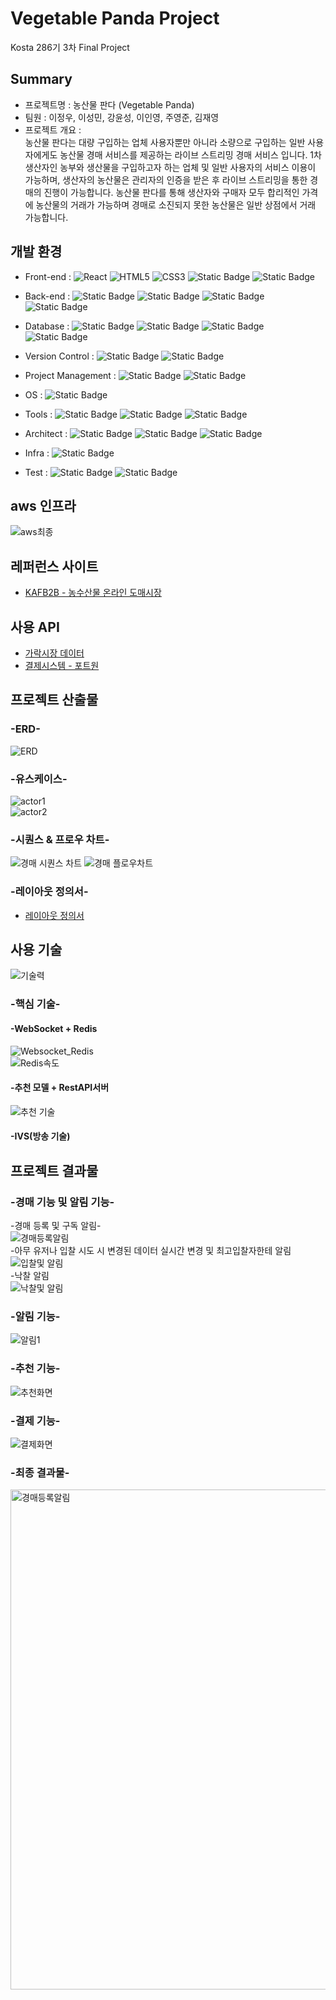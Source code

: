 # Vegetable Panda Project
Kosta 286기 3차 Final Project  

## Summary
- 프로젝트명 : 농산물 판다 (Vegetable Panda)  
- 팀원 : 이정우, 이성민, 강윤성, 이인영, 주영준, 김재영  
- 프로젝트 개요 :  
농산물 판다는 대량 구입하는 업체 사용자뿐만 아니라 소량으로 구입하는 일반 사용자에게도 농산물 경매 서비스를 제공하는 라이브 스트리밍 경매 서비스 입니다. 1차 생산자인 농부와 생산물을 구입하고자 하는 업체 및 일반 사용자의 서비스 이용이 가능하며, 생산자의 농산물은 관리자의 인증을 받은 후 라이브 스트리밍을 통한 경매의 진행이 가능합니다. 농산물 판다를 통해 생산자와 구매자 모두 합리적인 가격에 농산물의 거래가 가능하며 경매로 소진되지 못한 농산물은 일반 상점에서 거래 가능합니다.


## 개발 환경  
- Front-end :
![React](https://img.shields.io/badge/react-black?style=for-the-badge&logo=react&logoColor=%2361DAFB)
![HTML5](https://img.shields.io/badge/html5-%23E34F26?style=for-the-badge&logo=html5&logoColor=white)
![CSS3](https://img.shields.io/badge/css3-%231572B6?style=for-the-badge&logo=css3)
![Static Badge](https://img.shields.io/badge/IVS-%23ec7211?style=for-the-badge&logoColor=white)
![Static Badge](https://img.shields.io/badge/javascript-black?style=for-the-badge&logo=javascript&logoColor=%23F7DF1E)

- Back-end :
![Static Badge](https://img.shields.io/badge/springboot-6DB33F?style=for-the-badge&logo=springboot&color=white)
![Static Badge](https://img.shields.io/badge/java-%23e14a3a?style=for-the-badge)
![Static Badge](https://img.shields.io/badge/flask-%23000000?style=for-the-badge&logo=flask&logoColor=white)
![Static Badge](https://img.shields.io/badge/python-%233776AB?style=for-the-badge&logo=python&logoColor=white)

- Database :
![Static Badge](https://img.shields.io/badge/mysql-%234479A1?style=for-the-badge&logo=mysql&logoColor=white)
![Static Badge](https://img.shields.io/badge/s3-%23569A31?style=for-the-badge&logo=amazons3&logoColor=white)
![Static Badge](https://img.shields.io/badge/rds-%23527FFF?style=for-the-badge&logo=amazonrds&logoColor=white)
![Static Badge](https://img.shields.io/badge/redis-%23d82a20?style=for-the-badge)

- Version Control :
![Static Badge](https://img.shields.io/badge/git-%23F05032?style=for-the-badge&logo=git&logoColor=white)
![Static Badge](https://img.shields.io/badge/github-%23181717?style=for-the-badge&logo=github)

- Project Management :
![Static Badge](https://img.shields.io/badge/jira-%230052CC?style=for-the-badge&logo=jira)
![Static Badge](https://img.shields.io/badge/notion-%23000000?style=for-the-badge&logo=notion)

- OS :
![Static Badge](https://img.shields.io/badge/window11-blue?style=for-the-badge)

- Tools :
![Static Badge](https://img.shields.io/badge/intellij-%23000000?style=for-the-badge&logo=intellijidea)
![Static Badge](https://img.shields.io/badge/VSCode-%232F80ED?style=for-the-badge)
![Static Badge](https://img.shields.io/badge/spyder-%238C0000?style=for-the-badge&logo=spyderide)

- Architect :
![Static Badge](https://img.shields.io/badge/ERDCLOUD-black?style=for-the-badge&logo=icloud&logoColor=white)
![Static Badge](https://img.shields.io/badge/DrawIO-%23F08705?style=for-the-badge&logo=diagramsdotnet&logoColor=white)
![Static Badge](https://img.shields.io/badge/figma-%23F24E1E?style=for-the-badge&logo=figma&logoColor=white)

- Infra :
![Static Badge](https://img.shields.io/badge/AWS-%23232F3E?style=for-the-badge&logo=amazonwebservices&logoColor=white)

- Test :
![Static Badge](https://img.shields.io/badge/postman-%23FF6C37?style=for-the-badge&logo=postman&logoColor=white)
![Static Badge](https://img.shields.io/badge/junit5-%2325A162?style=for-the-badge&logo=junit5&logoColor=white)

## aws 인프라
![aws최종](https://github.com/user-attachments/assets/74297328-f392-404e-9cce-0514579263c3)


## 레퍼런스 사이트  
- [KAFB2B - 농수산물 온라인 도매시장](https://kafb2b.or.kr/client/mn/main/main.do)

## 사용 API  
- [가락시장 데이터](https://data.seoul.go.kr/dataList/OA-2662/S/1/datasetView.do)
- [결제시스템 - 포트원](https://portone.io/)

## 프로젝트 산출물
### -ERD-  
![ERD](https://github.com/user-attachments/assets/5fbab0ff-a8ad-4655-b5a2-a282f4eb2309) 

### -유스케이스-  
![actor1](https://github.com/user-attachments/assets/60c5da99-bb22-4296-a23a-6fe5941bc852)  
![actor2](https://github.com/user-attachments/assets/02b8d4e6-9a48-494a-a5fd-475624278f49)  

### -시퀀스 & 프로우 차트-  
![경매 시퀀스 차트](https://github.com/user-attachments/assets/57d0f671-caa0-4a59-b4fe-d1ebb8580115)
![경매 플로우차트](https://github.com/user-attachments/assets/1a7b5c26-9006-43b9-8091-bb8bec688f48)

### -레이아웃 정의서-
- [레이아웃 정의서](https://www.figma.com/design/VS3O9n5gdeCGlE01srZnjg/finalProject_%ED%94%BC%EA%B7%B8%EB%A7%88?node-id=0-1&t=Ne12ajC3fU63yYDc-1)

## 사용 기술  
![기술력](https://github.com/user-attachments/assets/8ef9b9a3-4a9b-4edc-87e6-f6f58c0499a8)  

### -핵심 기술-  
#### -WebSocket + Redis
![Websocket_Redis](https://github.com/user-attachments/assets/e9f0e4c9-ffc7-4c5d-bb6c-e1c56312c6c2)  
![Redis속도](https://github.com/user-attachments/assets/31ba141e-951c-4021-9458-29156da89a25)

#### -추천 모델 + RestAPI서버  
![추천 기술](https://github.com/user-attachments/assets/18fa660d-a6de-4348-92cb-009f57b8db7c)  

#### -IVS(방송 기술)  


## 프로젝트 결과물  
### -경매 기능 및 알림 기능-  
  -경매 등록 및 구독 알림-  
![경매등록알림](https://github.com/user-attachments/assets/52c63b58-22e9-477f-be7d-b4c44adf2489)  
  -아무 유저나 입찰 시도 시 변경된 데이터 실시간 변경 및 최고입찰자한테 알림
![입찰및 알림](https://github.com/user-attachments/assets/dd79c8fd-68fd-4f62-a38a-8fdc54374eaa)  
  -낙찰 알림  
  ![낙찰및 알림](https://github.com/user-attachments/assets/af4c6291-399d-42b7-b2c2-fdfcf20c81bd)


### -알림 기능-  
![알림1](https://github.com/user-attachments/assets/a8093ef5-dea1-4067-a145-46513b1152a5)  

### -추천 기능-  
![추천화면](https://github.com/user-attachments/assets/edf4bdc3-a864-47d3-81b7-8d1cbd574abe)   

### -결제 기능-  
![결제화면](https://github.com/user-attachments/assets/d7b38040-9cf5-47f0-bd6d-29413d93420f)   

### -최종 결과물-
<img src = "https://github.com/user-attachments/assets/04ea78c1-4722-4ea2-8ab4-242cce8cdc73" width="800" alt = "경매등록알림"/>
